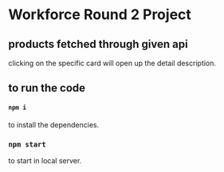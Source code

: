 # Workforce Round 2 Project

## products fetched through given api

clicking on the specific card will open up the detail description.

## to run the code

#### `npm i`
to install the dependencies.

### `npm start` 
to start in local server.